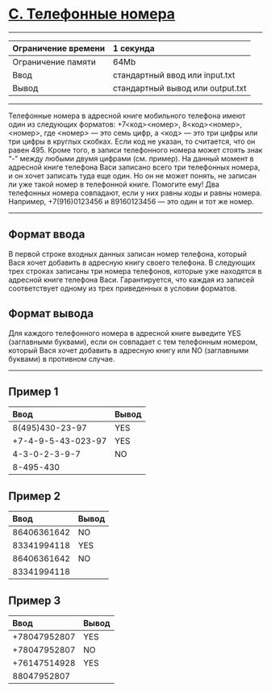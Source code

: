 # [C. Телефонные номера](https://contest.yandex.ru/contest/27393/problems/C/)

---
| Ограничение времени | 1 секунда |
| :--- | :--- |
| Ограничение памяти | 64Mb |
| Ввод | стандартный ввод или input.txt |
| Вывод | стандартный вывод или output.txt |
---

Телефонные номера в адресной книге мобильного телефона имеют один из следующих форматов: +7<код><номер>, 8<код><номер>, <номер>, где <номер> — это семь цифр, а <код> — это три цифры или три цифры в круглых скобках. Если код не указан, то считается, что он равен 495. Кроме того, в записи телефонного номера может стоять знак “-” между любыми двумя цифрами (см. пример). На данный момент в адресной книге телефона Васи записано всего три телефонных номера, и он хочет записать туда еще один. Но он не может понять, не записан ли уже такой номер в телефонной книге. Помогите ему! Два телефонных номера совпадают, если у них равны коды и равны номера. Например, +7(916)0123456 и 89160123456 — это один и тот же номер.

---
## Формат ввода
В первой строке входных данных записан номер телефона, который Вася хочет добавить в адресную книгу своего телефона. В следующих трех строках записаны три номера телефонов, которые уже находятся в адресной книге телефона Васи. Гарантируется, что каждая из записей соответствует одному из трех приведенных в условии форматов.

## Формат вывода
Для каждого телефонного номера в адресной книге выведите YES (заглавными буквами), если он совпадает с тем телефонным номером, который Вася хочет добавить в адресную книгу или NO (заглавными буквами) в противном случае.

---
## Пример 1

| Ввод | Вывод |
| :--- | :--- |
| 8(495)430-23-97 | YES |
| +7-4-9-5-43-023-97 | YES |
| 4-3-0-2-3-9-7 | NO |
| 8-495-430 | |

## Пример 2

| Ввод | Вывод |
| :--- | :--- |
| 86406361642 | NO |
| 83341994118 | YES |
| 86406361642 | NO |
| 83341994118 | |

## Пример 3

| Ввод | Вывод |
| :--- | :--- |
| +78047952807 | YES |
| +78047952807 | NO |
| +76147514928 | YES |
| 88047952807 | |
